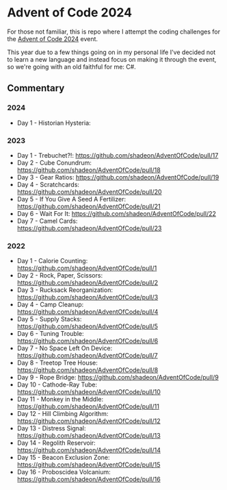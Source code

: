 # Advent of Code 2024

For those not familiar, this is repo where I attempt the coding challenges for the [Advent of Code 2024](https://adventofcode.com/2024/) event.

This year due to a few things going on in my personal life I've decided not to learn a new language and instead focus on making it through the event, so we're going with an old faithful for me: C#.

## Commentary

### 2024

- Day 1 - Historian Hysteria:

### 2023

- Day 1 - Trebuchet?!: https://github.com/shadeon/AdventOfCode/pull/17
- Day 2 - Cube Conundrum: https://github.com/shadeon/AdventOfCode/pull/18
- Day 3 - Gear Ratios: https://github.com/shadeon/AdventOfCode/pull/19
- Day 4 - Scratchcards: https://github.com/shadeon/AdventOfCode/pull/20
- Day 5 - If You Give A Seed A Fertilizer: https://github.com/shadeon/AdventOfCode/pull/21
- Day 6 - Wait For It: https://github.com/shadeon/AdventOfCode/pull/22
- Day 7 - Camel Cards: https://github.com/shadeon/AdventOfCode/pull/23

### 2022

- Day 1 - Calorie Counting: https://github.com/shadeon/AdventOfCode/pull/1
- Day 2 - Rock, Paper, Scissors: https://github.com/shadeon/AdventOfCode/pull/2
- Day 3 - Rucksack Reorganization: https://github.com/shadeon/AdventOfCode/pull/3
- Day 4 - Camp Cleanup: https://github.com/shadeon/AdventOfCode/pull/4
- Day 5 - Supply Stacks: https://github.com/shadeon/AdventOfCode/pull/5
- Day 6 - Tuning Trouble: https://github.com/shadeon/AdventOfCode/pull/6
- Day 7 - No Space Left On Device: https://github.com/shadeon/AdventOfCode/pull/7
- Day 8 - Treetop Tree House: https://github.com/shadeon/AdventOfCode/pull/8
- Day 9 - Rope Bridge: https://github.com/shadeon/AdventOfCode/pull/9
- Day 10 - Cathode-Ray Tube: https://github.com/shadeon/AdventOfCode/pull/10
- Day 11 - Monkey in the Middle: https://github.com/shadeon/AdventOfCode/pull/11
- Day 12 - Hill Climbing Algorithm: https://github.com/shadeon/AdventOfCode/pull/12
- Day 13 - Distress Signal: https://github.com/shadeon/AdventOfCode/pull/13
- Day 14 - Regolith Reservoir: https://github.com/shadeon/AdventOfCode/pull/14
- Day 15 - Beacon Exclusion Zone: https://github.com/shadeon/AdventOfCode/pull/15
- Day 16 - Proboscidea Volcanium: https://github.com/shadeon/AdventOfCode/pull/16
